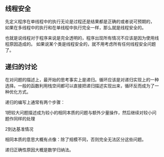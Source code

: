## 线程安全

先定义程序在单线程中的执行无论是过程还是结果都是正确的或者说可预期的，
如果在多线程中的执行和在单线程中执行完全一样，那么就是线程安全的。
	
  也就是说线程对于程序来说是完全透明的，程序出现所有情况不应该是因为使用线程原因造成的。
如果说某个类是线程安全的，就不用考虑所有任何线程安全问题了。

## 递归的讨论

在对问题的描述上，最开始的思考事实上是递归。循环应该是对递归实现上的一种选择。一般的函数利用栈空间都可以直接把递归描述实现出来，循环反而成为了一种优化方式。

递归的编写上通常有两个步骤：

1把较大问题描述成为较小的相同本质的问题与额外少量操作，然后继续对较小问题作同样的处理

2到达基准情况

相同本质的意思大概有点像：除了规模不同，否则完全无法区分这些问题。

递归正确性原因大概是数学归纳法。
